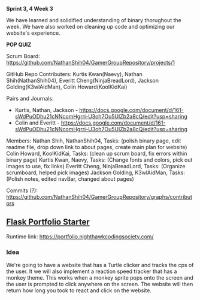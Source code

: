 **Sprint 3, 4 Week 3**
  
  We have learned and solidified understanding of binary thorughout the week. We have also worked on cleaning up code and optimizing our website's experience. 
  
**POP QUIZ**

Scrum Board: https://github.com/NathanShih04/GamerGroupRepository/projects/1

GitHub Repo Contributers: Kurtis Kwan(Naevy), Nathan Shih(NathanShih04), Everitt Cheng(NinjaBreadLord), Jackson Golding(K3wlAidMan), Colin Howard(KoolKidKai)

Pairs and Journals: 
- Kurtis, Nathan, Jackson - https://docs.google.com/document/d/161-sWdPuODhu21cNNcomHgrri-U3oh7Ou5UlZb2a8cQ/edit?usp=sharing
- Colin and Everitt - https://docs.google.com/document/d/161-sWdPuODhu21cNNcomHgrri-U3oh7Ou5UlZb2a8cQ/edit?usp=sharing

Members: 
Nathan Shih, NathanShih04, Tasks: (polish binary page, edit readme file, drop down link to about pages, create main plan for website)
Colin Howard, KoolKidKai, Tasks: (clean up scrum board, fix errors within binary page)
Kurtis Kwan, Naevy, Tasks: (Change fonts and colors, pick out images to use, fix links)
Everitt Cheng, NinjaBreadLord, Tasks: (Organize scrumboard, helped pick images)
Jackson Golding,  K3wlAidMan, Tasks: (Polish notes, edited navBar, changed about pages)

Commits (?): https://github.com/NathanShih04/GamerGroupRepository/graphs/contributors


## [Flask Portfolio Starter](https://nighthawkcodingsociety.com/projectsearch/details/Flask%20Portfolio%20Starter)
Runtime link: https://portfolio.nighthawkcodingsociety.com/
### Idea
We're going to have a website that has a Turtle clicker and tracks the cps of the user. It we will also implement a reaction speed tracker that has a monkey theme. This works when a monkey sprite pops onto the screen and the user is prompted to click anywhere on the screen. The website will then return how long you took to react and click on the website.
 

